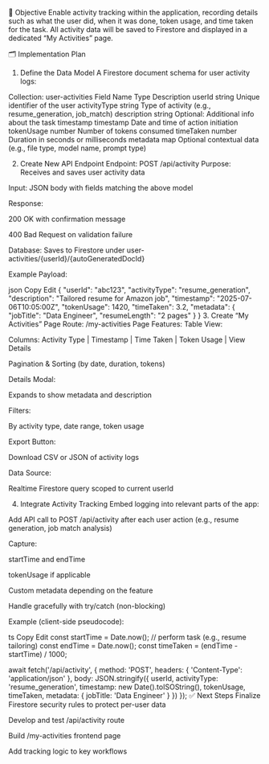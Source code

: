 📌 Objective
Enable activity tracking within the application, recording details such as what the user did, when it was done, token usage, and time taken for the task. All activity data will be saved to Firestore and displayed in a dedicated “My Activities” page.

🗂 Implementation Plan
1. Define the Data Model
A Firestore document schema for user activity logs:

Collection: user-activities
Field Name	Type	Description
userId	string	Unique identifier of the user
activityType	string	Type of activity (e.g., resume_generation, job_match)
description	string	Optional: Additional info about the task
timestamp	timestamp	Date and time of action initiation
tokenUsage	number	Number of tokens consumed
timeTaken	number	Duration in seconds or milliseconds
metadata	map	Optional contextual data (e.g., file type, model name, prompt type)

2. Create New API Endpoint
Endpoint: POST /api/activity
Purpose: Receives and saves user activity data

Input: JSON body with fields matching the above model

Response:

200 OK with confirmation message

400 Bad Request on validation failure

Database: Saves to Firestore under user-activities/{userId}/{autoGeneratedDocId}

Example Payload:

json
Copy
Edit
{
  "userId": "abc123",
  "activityType": "resume_generation",
  "description": "Tailored resume for Amazon job",
  "timestamp": "2025-07-06T10:05:00Z",
  "tokenUsage": 1420,
  "timeTaken": 3.2,
  "metadata": {
    "jobTitle": "Data Engineer",
    "resumeLength": "2 pages"
  }
}
3. Create “My Activities” Page
Route: /my-activities
Page Features:
Table View:

Columns: Activity Type | Timestamp | Time Taken | Token Usage | View Details

Pagination & Sorting (by date, duration, tokens)

Details Modal:

Expands to show metadata and description

Filters:

By activity type, date range, token usage

Export Button:

Download CSV or JSON of activity logs

Data Source:

Realtime Firestore query scoped to current userId

4. Integrate Activity Tracking
Embed logging into relevant parts of the app:

Add API call to POST /api/activity after each user action (e.g., resume generation, job match analysis)

Capture:

startTime and endTime

tokenUsage if applicable

Custom metadata depending on the feature

Handle gracefully with try/catch (non-blocking)

Example (client-side pseudocode):

ts
Copy
Edit
const startTime = Date.now();
// perform task (e.g., resume tailoring)
const endTime = Date.now();
const timeTaken = (endTime - startTime) / 1000;

await fetch('/api/activity', {
  method: 'POST',
  headers: { 'Content-Type': 'application/json' },
  body: JSON.stringify({
    userId,
    activityType: 'resume_generation',
    timestamp: new Date().toISOString(),
    tokenUsage,
    timeTaken,
    metadata: { jobTitle: 'Data Engineer' }
  })
});
✅ Next Steps
 Finalize Firestore security rules to protect per-user data

 Develop and test /api/activity route

 Build /my-activities frontend page

 Add tracking logic to key workflows